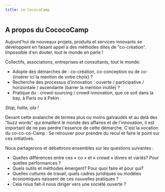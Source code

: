 ```yaml
---
title: Le CococoCamp
---
```


## A propos du CococoCamp

Aujourd'hui de nouveaux projets, produits et services innovants se développent en faisant appel à des méthodes
dites de "co-création". Impossible d'en douter, tout le monde en parle ! 

Collectifs, associations, entreprises et consultants, tout le monde:

* Adopte des démarches de : co-création, co-conception ou de co- {insérer ici la mention de votre choix} ?
* Recherche des processus d'innovation : ouverte / participative / horizontale / ascendante (barrer la mention
inutile) ?
* Pratique du : crowd-sourcing / crowd-innovation, que ce soit dans la bay, à Paris ou à Pekin

*Stop, halte, ola !*

Devant cette avalanche de termes plus ou moins galvaudés et au delà des "buzz words" qui émaillent le monde des affaires et de l'innovation, il est important de ne pas perdre l'essence de cette démarche. C'est la vocation du co-co-co-Camp : Se retrouver pour prendre du recul et faire le point sur ces initiatives.
 
Nous partagerons et débattrons ensembles sur les questions suivantes :

* Quelles différences entre ces « co » et « crowd » divers et variés? Pour quelles performances ?
* Quels outils et méthodes émergent? Pour quoi faire et pour qui?
* Quelles cultures de travail, quels cadres juridiques ou modèles économiques naissent de ces nouvelles
pratiques ?
* Cela nous fait-il nous diriger vers une société ouverte ?